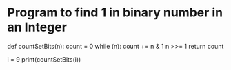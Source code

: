 # Program to find 1 in binary number in an Integer

def  countSetBits(n): 
    count = 0
    while (n): 
        count += n & 1
        n >>= 1
    return count 
  
  

i = 9
print(countSetBits(i)) 
